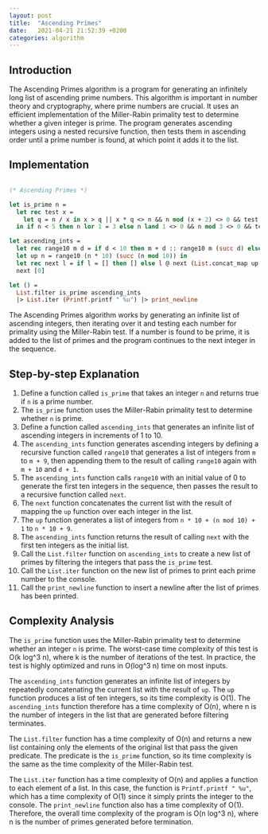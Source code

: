 ```yaml
---
layout: post
title:  "Ascending Primes"
date:   2021-04-21 21:52:39 +0200
categories: algorithm
---
```


## Introduction
The Ascending Primes algorithm is a program for generating an infinitely long list of ascending prime numbers. This algorithm is important in number theory and cryptography, where prime numbers are crucial. It uses an efficient implementation of the Miller-Rabin primality test to determine whether a given integer is prime. The program generates ascending integers using a nested recursive function, then tests them in ascending order until a prime number is found, at which point it adds it to the list.

## Implementation

```ocaml

(* Ascending Primes *)

let is_prime n =
  let rec test x =
    let q = n / x in x > q || x * q <> n && n mod (x + 2) <> 0 && test (x + 6)
  in if n < 5 then n lor 1 = 3 else n land 1 <> 0 && n mod 3 <> 0 && test 5

let ascending_ints =
  let rec range10 m d = if d < 10 then m + d :: range10 m (succ d) else [] in
  let up n = range10 (n * 10) (succ (n mod 10)) in
  let rec next l = if l = [] then [] else l @ next (List.concat_map up l) in
  next [0]

let () =
  List.filter is_prime ascending_ints
  |> List.iter (Printf.printf " %u") |> print_newline

```

The Ascending Primes algorithm works by generating an infinite list of ascending integers, then iterating over it and testing each number for primality using the Miller-Rabin test. If a number is found to be prime, it is added to the list of primes and the program continues to the next integer in the sequence.

## Step-by-step Explanation
1. Define a function called `is_prime` that takes an integer `n` and returns true if `n` is a prime number. 
2. The `is_prime` function uses the Miller-Rabin primality test to determine whether `n` is prime.
3. Define a function called `ascending_ints` that generates an infinite list of ascending integers in increments of 1 to 10.
4. The `ascending_ints` function generates ascending integers by defining a recursive function called `range10` that generates a list of integers from `m` to `m + 9`, then appending them to the result of calling `range10` again with `m + 10` and `d + 1`.
5. The `ascending_ints` function calls `range10` with an initial value of 0 to generate the first ten integers in the sequence, then passes the result to a recursive function called `next`.
6. The `next` function concatenates the current list with the result of mapping the `up` function over each integer in the list.
7. The `up` function generates a list of integers from `n * 10 + (n mod 10) + 1` to `n * 10 + 9`.
8. The `ascending_ints` function returns the result of calling `next` with the first ten integers as the initial list.
9. Call the `List.filter` function on `ascending_ints` to create a new list of primes by filtering the integers that pass the `is_prime` test.
10. Call the `List.iter` function on the new list of primes to print each prime number to the console.
11. Call the `print_newline` function to insert a newline after the list of primes has been printed.

## Complexity Analysis
The `is_prime` function uses the Miller-Rabin primality test to determine whether an integer `n` is prime. The worst-case time complexity of this test is O(k log^3 n), where k is the number of iterations of the test. In practice, the test is highly optimized and runs in O(log^3 n) time on most inputs.

The `ascending_ints` function generates an infinite list of integers by repeatedly concatenating the current list with the result of `up`. The `up` function produces a list of ten integers, so its time complexity is O(1). The `ascending_ints` function therefore has a time complexity of O(n), where n is the number of integers in the list that are generated before filtering terminates.

The `List.filter` function has a time complexity of O(n) and returns a new list containing only the elements of the original list that pass the given predicate. The predicate is the `is_prime` function, so its time complexity is the same as the time complexity of the Miller-Rabin test.

The `List.iter` function has a time complexity of O(n) and applies a function to each element of a list. In this case, the function is `Printf.printf " %u"`, which has a time complexity of O(1) since it simply prints the integer to the console. The `print_newline` function also has a time complexity of O(1). Therefore, the overall time complexity of the program is O(n log^3 n), where n is the number of primes generated before termination.
